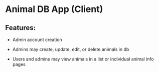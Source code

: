 # Animal DB App (Client)

## Features:

* Admin account creation

* Admins may create, update, edit, or delete animals in db

* Users and admins may view animals in a list or individual animal info pages
